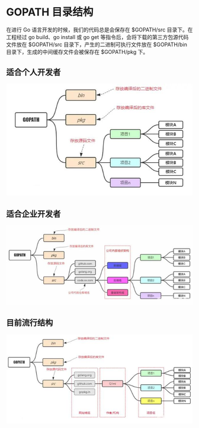 # GOPATH 目录结构

在进行 Go 语言开发的时候，我们的代码总是会保存在 $GOPATH/src 目录下。在工程经过 go build、go install 或 go get 等指令后，会将下载的第三方包源代码文件放在 $GOPATH/src 目录下，产生的二进制可执行文件放在 $GOPATH/bin 目录下，生成的中间缓存文件会被保存在 $GOPATH/pkg 下。

## **适合个人开发者**

![img](assets/gopath_1.png)

## **适合企业开发者**

![img](assets/gopath_2.png)

## **目前流行结构**

![img](assets/gopath_3.png)
